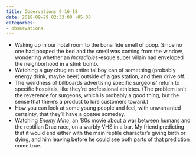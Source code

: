 ```yaml
---
title: Observations 9-16-18
date: 2018-09-29 02:33:00 -05:00
categories:
- observations
---
```


- Waking up in our hotel room to the bona fide smell of poop. Since no one had pooped the bed and the smell was coming from the window, wondering whether an *Incredibles*-esque super villain had enveloped the neighborhood in a stink bomb.
- Watching a guy chug an entire tallboy can of something (probably energy drink, maybe beer) outside of a gas station, and then drive off.
- The weirdness of billboards advertising specific surgeons’ return to specific hospitals, like they’re professional athletes. (The problem isn’t the reverence for surgeons, which is probably a good thing, but the sense that there’s a product to lure customers toward.)
- How you can look at some young people and feel, with unwarranted certainty, that they’ll have a goatee someday.
- Watching *Enemy Mine*, an ‘80s movie about a war between humans and the reptilian Drac race, on a warbly VHS in a bar. My friend predicting that it would end either with the main reptile character’s giving birth or dying, and him leaving before he could see both parts of that prediction come true.
